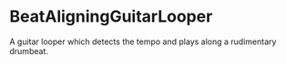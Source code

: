 # BeatAligningGuitarLooper
A guitar looper which detects the tempo and plays along a rudimentary drumbeat.
